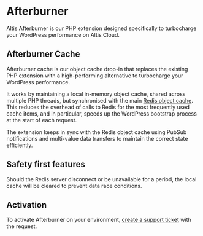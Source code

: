 # Afterburner

Altis Afterburner is our PHP extension designed specifically to turbocharge your WordPress performance on Altis Cloud.

## Afterburner Cache

Afterburner cache is our object cache drop-in that replaces the existing PHP extension with a high-performing alternative to
turbocharge your WordPress performance.

It works by maintaining a local in-memory object cache, shared across multiple PHP threads, but synchronised with the
main [Redis object cache](./object-cache.md). This reduces the overhead of calls to Redis for the most frequently used cache items,
and in particular, speeds up the WordPress bootstrap process at the start of each request.

The extension keeps in sync with the Redis object cache using PubSub notifications and multi-value data transfers to maintain the
correct state efficiently.

## Safety first features

Should the Redis server disconnect or be unavailable for a period, the local cache will be cleared to prevent data race conditions.

## Activation

To activate Afterburner on your environment, [create a support ticket](support://new) with the request.
